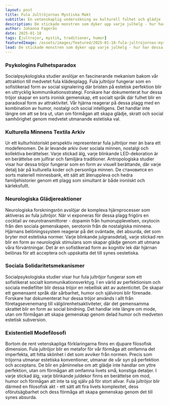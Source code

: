 ```yaml
---
layout: post
title: Fula Jultröjornas Mystiska Makt
subtitle: En vetenskaplig undersökning av kulturell fulhet och glädje
description: De stickade monstren som dyker upp varje julhelg - hur har dessa till synes oestetiska plagg lyckats erövra hela världens hjärtan? En djupdykning i den märkliga vetenskapen bakom fula jultröjors magnetiska dragningskraft.
author: Johanna Fagerås
date: 2025-01-18
tags: [jultrojor, mystik, traditioner, humor]
featuredImage: /assets/images/featured/2025-01-18-fula-jultrojornas-mystiska-makt.jpeg
lead: De stickade monstren som dyker upp varje julhelg - hur har dessa till synes oestetiska plagg lyckats erövra hela världens hjärtan? En djupdykning i den märkliga vetenskapen bakom fula jultröjors magnetiska dragningskraft.
---
```


### Psykologins Fulhetsparadox

Socialpsykologiska studier avslöjar en fascinerande mekanism bakom vår attraktion till medvetet fula klädesplagg. Fula jultröjor fungerar som en sofistikerad form av social signalering där bristen på estetisk perfektion blir en uttrycklig kommunikationsstrategi. Forskare har dokumenterat hur dessa tröjor skapar en sorts ironisk gemenskap, ett socialt språk där fulhet blir en paradoxal form av attraktivitet. Vår hjärna reagerar på dessa plagg med en kombination av humor, nostalgi och social intelligens. Det handlar inte längre om att se bra ut, utan om förmågan att skapa glädje, skratt och social samhörighet genom medvetet utmanande estetiska val.

### Kulturella Minnens Textila Arkiv

Ur ett kulturhistoriskt perspektiv representerar fula jultröjor mer än bara ett modefenomen. De är levande arkiv över sociala minnen, nostalgi och kollektiva berättelser. Varje stickad älg, varje blinkande LED-dekoration är en berättelse om julfirar och familjära traditioner. Antropologiska studier visar hur dessa tröjor fungerar som en form av visuell berättande, där varje detalj bär på kulturella koder och personliga minnen. De становится en sorts materiell minnesbank, ett sätt att återuppleva och hedra familjehistorier genom ett plagg som simultant är både ironiiskt och kärleksfullt.

### Neurologiska Glädjereaktioner

Neurologiska forskningsrön avslöjar de komplexa hjärnprocesser som aktiveras av fula jultröjor. När vi exponeras för dessa plagg frigörs en cocktail av neurotransmittorer - dopamin från humorupplevelsen, oxytocin från den sociala gemenskapen, serotonin från de nostalgiska minnena. Hjärnans belöningssystem reagerar på det oväntade, det absurda, det som bryter mot estetiska normer. Varje blinkande julgransdetalj, varje stickad ren blir en form av neurologisk stimulans som skapar glädje genom att utmana våra förväntningar. Det är en sofistikerad form av kognitiv lek där hjärnan belönas för att acceptera och uppskatta det till synes oestetiska.

### Sociala Solidaritetsmekanismer

Socialpsykologiska studier visar hur fula jultröjor fungerar som ett sofistikerat socialt kommunikationsverktyg. I en värld av perfektionism och sociala mediefilter blir dessa tröjor en rebellisk akt av autenticitet. De skapar ett gemensamt språk där sårbarhet, humor och självironi blir förenade. Forskare har dokumenterat hur dessa tröjor används i allt från företagsevenemang till välgörenhetsaktiviteter, där det gemensamma skrattet blir en form av social bindning. Det handlar inte längre om mode, utan om förmågan att skapa gemenskap genom delad humor och medveten estetisk subversion.

### Existentiell Modefilosofi

Bortom de rent vetenskapliga förklaringarna finns en djupare filosofisk dimension. Fula jultröjor blir en metafor för vår förmåga att omfamna det imperfekta, att hitta skönhet i det som avviker från normen. Precis som tröjorna utmanar estetiska konventioner, utmanar de vår syn på perfektion och acceptans. De blir en påminnelse om att glädje inte handlar om yttre perfektion, utan om förmågan att omfamna livets små, konstiga detaljer. I varje stickad älg, varje blinkande juldekor finns en berättelse om mod, humor och förmågan att inte ta sig själv på för stort allvar. Fula jultröjor blir därmed en filosofisk akt - ett sätt att fira livets komplexitet, dess oförutsägbarhet och dess förmåga att skapa gemenskap genom det till synes absurda.
